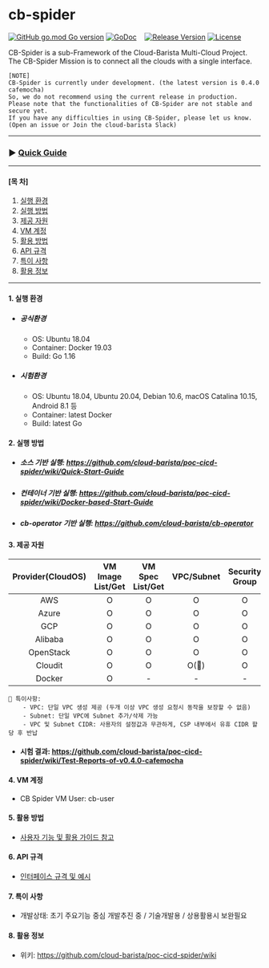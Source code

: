 # cb-spider
[![GitHub go.mod Go version](https://img.shields.io/github/go-mod/go-version/cloud-barista/cb-spider?label=go.mod)](https://github.com/cloud-barista/poc-cicd-spider/blob/master/go.mod)
[![GoDoc](https://godoc.org/github.com/cloud-barista/cb-spider?status.svg)](https://pkg.go.dev/github.com/cloud-barista/cb-spider@master)&nbsp;&nbsp;&nbsp;
[![Release Version](https://img.shields.io/github/v/release/cloud-barista/cb-spider)](https://github.com/cloud-barista/poc-cicd-spider/releases)
[![License](https://img.shields.io/badge/License-Apache%202.0-blue.svg)](https://github.com/cloud-barista/poc-cicd-spider/blob/master/LICENSE)

CB-Spider is a sub-Framework of the Cloud-Barista Multi-Cloud Project.<br>
The CB-Spider Mission is to connect all the clouds with a single interface.


```
[NOTE]
CB-Spider is currently under development. (the latest version is 0.4.0 cafemocha)
So, we do not recommend using the current release in production.
Please note that the functionalities of CB-Spider are not stable and secure yet.
If you have any difficulties in using CB-Spider, please let us know.
(Open an issue or Join the cloud-barista Slack)
```
***
### ▶ **[Quick Guide](https://github.com/cloud-barista/poc-cicd-spider/wiki/Quick-Start-Guide)**
***

#### [목    차]

1. [실행 환경](#1-실행-환경)
2. [실행 방법](#2-실행-방법)
3. [제공 자원](#3-제공-자원)
4. [VM 계정](#4-VM-계정)
5. [활용 방법](#5-활용-방법)
6. [API 규격](#6-API-규격)
7. [특이 사항](#7-특이-사항)
8. [활용 정보](#8-활용-정보)
 
***

#### 1. 실행 환경

- ##### 공식환경
  - OS: Ubuntu 18.04
  - Container: Docker 19.03
  - Build: Go 1.16
- ##### 시험환경
  - OS: Ubuntu 18.04, Ubuntu 20.04, Debian 10.6, macOS Catalina 10.15, Android 8.1 등
  - Container: latest Docker
  - Build: latest Go


#### 2. 실행 방법

- ##### 소스 기반 실행: https://github.com/cloud-barista/poc-cicd-spider/wiki/Quick-Start-Guide
- ##### 컨테이너 기반 실행: https://github.com/cloud-barista/poc-cicd-spider/wiki/Docker-based-Start-Guide
- ##### cb-operator 기반 실행: https://github.com/cloud-barista/cb-operator


#### 3. 제공 자원

  | Provider(CloudOS) | VM Image List/Get | VM Spec List/Get | VPC/Subnet | Security Group | VM KeyPair |  VM   |
  | :---------------: | :---------------: | :--------------: | :--------: | :------------: | :--------: | :---: |
  |        AWS        |         O         |        O         |     O      |       O        |     O      |   O   |
  |       Azure       |         O         |        O         |     O      |       O        |     O      |   O   |
  |        GCP        |         O         |        O         |     O      |       O        |     O      |   O   |
  |      Alibaba      |         O         |        O         |     O      |       O        |     O      |   O   |
  |     OpenStack     |         O         |        O         |     O      |       O        |     O      |   O   |
  |      Cloudit      |         O         |        O         |    O(💬)    |       O        |     O      |   O   |
  |      Docker       |         O         |        -         |     -      |       -        |     -      |   O   |

    💬 특이사항: 
        - VPC: 단일 VPC 생성 제공 (두개 이상 VPC 생성 요청시 동작을 보장할 수 없음)
        - Subnet: 단일 VPC에 Subnet 추가/삭제 가능
        - VPC 및 Subnet CIDR: 사용자의 설정값과 무관하게, CSP 내부에서 유휴 CIDR 할당 후 반납
    
- #### 시험 결과: https://github.com/cloud-barista/poc-cicd-spider/wiki/Test-Reports-of-v0.4.0-cafemocha


#### 4. VM 계정
- CB Spider VM User: cb-user


#### 5. 활용 방법
- [사용자 기능 및 활용 가이드 참고](https://github.com/cloud-barista/poc-cicd-spider/wiki/features-and-usages)


#### 6. API 규격

- [인터페이스 규격 및 예시](https://github.com/cloud-barista/poc-cicd-spider/wiki/CB-Spider-User-Interface)


#### 7. 특이 사항
- 개발상태: 초기 주요기능 중심 개발추진 중 / 기술개발용 / 상용활용시 보완필요


#### 8. 활용 정보
- 위키: https://github.com/cloud-barista/poc-cicd-spider/wiki
